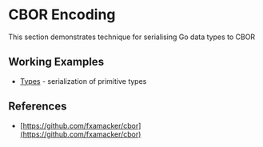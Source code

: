 # CBOR Encoding

This section demonstrates technique for serialising Go data types to CBOR

## Working Examples

* [Types](./types_test.go) - serialization of primitive types

## References

* [https://github.com/fxamacker/cbor](https://github.com/fxamacker/cbor)